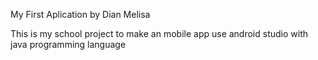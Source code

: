  My First Aplication by Dian Melisa

This is my school project to make an mobile app use android studio with java programming language
